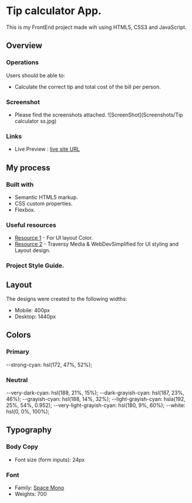 # Tip calculator App.

This is  my FrontEnd project made wih using HTML5, CSS3 and JavaScript.

## Overview

### Operations

Users should be able to:

- Calculate the correct tip and total cost of the bill per person.

### Screenshot

- Please find the screenshots attached. ![ScreenShot](Screenshots/Tip calculator ss.jpg)

### Links

- Live Preview : [live site URL](https://tipcalculatorjsproject.netlify.app/)

## My process

### Built with

- Semantic HTML5 markup.
- CSS custom properties.
- Flexbox.

### Useful resources

- [Resource 1](https://htmlcolorcodes.com/) - For UI layout Color.
- [Resource 2](https://www.youtube.com/watch?v=yfoY53QXEnI) - Traversy Media & WebDevSimplified for UI styling and Layout design.

### Project Style Guide.

## Layout

The designs were created to the following widths:

- Mobile: 400px
- Desktop: 1440px

## Colors

### Primary

  --strong-cyan: hsl(172, 47%, 52%);

### Neutral
  --very-dark-cyan: hsl(188, 21%, 15%);
  --dark-grayish-cyan: hsl(187, 23%, 46%);
  --grayish-cyan: hsl(188, 14%, 32%);
  --light-grayish-cyan: hsla(192, 25%, 54%, 0.952);
  --very-light-grayish-cyan: hsl(180, 9%, 60%);
  --white: hsl(0, 0%, 100%);
  
## Typography

### Body Copy

- Font size (form inputs): 24px

### Font

- Family: [Space Mono](https://fonts.google.com/specimen/Space+Mono)
- Weights: 700


